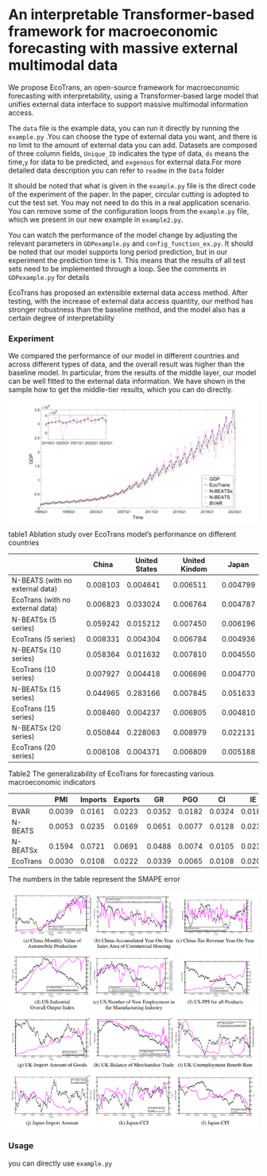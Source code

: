 # An interpretable Transformer-based framework for macroeconomic forecasting with massive external multimodal data

We propose EcoTrans, an open-source framework for macroeconomic forecasting with interpretability, using a
Transformer-based large model that unifies external data interface to support massive multimodal information access.

The `data` file is the example data, you can run it directly by running the `example.py` .You can choose the type of
external data you want, and there is no limit to the amount of external data you can add. Datasets are composed of three
column fields, `Unique_ID` indicates the type of data, `ds` means the time,`y` for data to be predicted, and `exgenous`
for external data.For more detailed data description you can refer to `readme` in the `Data` folder

It should be noted that what is given in the `example.py` file is the direct code of the experiment of the paper. In the
paper, circular cutting is adopted to cut the test set. You may not need to do this in a real application scenario. You
can remove some of the configuration loops from the `example.py` file, which we present in our new example
in `example2.py`.

You can watch the performance of the model change by adjusting the relevant parameters in `GDPexample.py`
and `config_function_ex.py`. It should be noted that our model supports long period prediction, but in our experiment
the prediction time is 1. This means that the results of all test sets need to be implemented through a loop. See the
comments in `GDPexample.py` for details

EcoTrans has proposed an extensible external data access method. After testing, with the increase of external data
access quantity, our method has stronger robustness than the baseline method, and the model also has a certain degree of
interpretability

### Experiment

We compared the performance of our model in different countries and across different types of data, and the overall
result was higher than the baseline model. In particular, from the results of the middle layer, our model can be well
fitted to the external data information. We have shown in the sample how to get the middle-tier results, which you can
do directly.

![image](https://github.com/navfour/ecotrans/blob/main/img/img1.svg)

table1 Ablation study over EcoTrans model’s performance on different countries

|     | China  | United States  | United Kindom | Japan |
|  ----  | ----  | ----  | ---- | ---- |
| N-BEATS (with no external data)   | 0.008103 | 0.004641  | 0.006511 | 0.004799 |
| EcoTrans (with no external data)  |0.006823|	0.033024|	0.006764|	0.004787|
| N-BEATSx (5 series)   |0.059242|	0.015212|	0.007450|	0.006196|
| EcoTrans (5 series)  |0.008331|	0.004304|	0.006784|	0.004936|
| N-BEATSx (10 series)  |0.058364|	0.011632|	0.007810|	0.004550|
| EcoTrans (10 series)  |0.007927|	0.004418|	0.006696|	0.004770|
| N-BEATSx (15 series)  |0.044965|	0.283166|	0.007845|	0.051633|
| EcoTrans (15 series)  |0.008460|	0.004237|	0.006805|	0.004810|
| N-BEATSx (20 series)  |0.050844|	0.228063|	0.008979|	0.022131|
| EcoTrans (20 series)  |0.008108|	0.004371|	0.006809|	0.005188|

Table2 The generalizability of EcoTrans for forecasting various macroeconomic indicators

|     | PMI  | Imports  | Exports | GR | PGO | CI | IE | Tax |
|  ----  | ----  | ----  | ---- | ---- | ---- | ---- | ---- | ---- |
|BVAR|0.0039|0.0161|0.0223|0.0352|0.0182|0.0324|0.0189 |0.0361|
|N-BEATS|0.0053|0.0235|0.0169|0.0651|0.0077|0.0128|0.0238 |0.0565|
|N-BEATSx|0.1594|0.0721|0.0691|0.0488|0.0074|0.0105|0.0232 |0.0591|
|EcoTrans |0.0030|0.0108|0.0222|0.0339|0.0065|0.0108|0.0208 |0.0420|




The numbers in the table represent the SMAPE error

![image](https://github.com/navfour/ecotrans/blob/main/img/img2.png)



### Usage

you can directly use `example.py`
